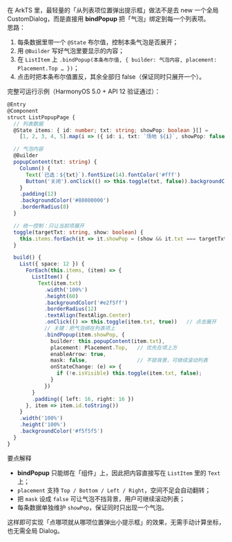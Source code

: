 在 ArkTS 里，最轻量的「从列表项位置弹出提示框」做法不是去 new 一个全局 CustomDialog，而是直接用 **bindPopup**
把「气泡」绑定到每一个列表项。  
思路：

1. 每条数据里带一个 `@State` 布尔值，控制本条气泡是否展开；
2. 用 `@Builder` 写好气泡里要显示的内容；
3. 在 `ListItem` 上 `.bindPopup(本条布尔值, { builder: 气泡内容, placement: Placement.Top … })`；
4. 点击时把本条布尔值置反，其余全部归 false（保证同时只展开一个）。

完整可运行示例（HarmonyOS 5.0 + API 12 验证通过）：

```ts
@Entry
@Component
struct ListPopupPage {
  // 列表数据
  @State items: { id: number; txt: string; showPop: boolean }[] =
    [1, 2, 3, 4, 5].map(i => ({ id: i, txt: `场地 ${i}`, showPop: false }));

  // 气泡内容
  @Builder
  popupContent(txt: string) {
    Column() {
      Text(`已选：${txt}`).fontSize(14).fontColor('#fff')
      Button('关闭').onClick(() => this.toggle(txt, false)).backgroundColor('#ff4f4f').height(28)
    }
    .padding(12)
    .backgroundColor('#88000000')
    .borderRadius(8)
  }

  // 统一控制：只让当前项展开
  toggle(targetTxt: string, show: boolean) {
    this.items.forEach(it => it.showPop = (show && it.txt === targetTxt));
  }

  build() {
    List({ space: 12 }) {
      ForEach(this.items, (item) => {
        ListItem() {
          Text(item.txt)
            .width('100%')
            .height(60)
            .backgroundColor('#e2f5ff')
            .borderRadius(12)
            .textAlign(TextAlign.Center)
            .onClick(() => this.toggle(item.txt, true))   // 点击展开
            // 关键：把气泡绑在列表项上
            .bindPopup(item.showPop, {
              builder: this.popupContent(item.txt),
              placement: Placement.Top,   // 优先在项上方
              enableArrow: true,
              mask: false,                // 不锁背景，可继续滚动列表
              onStateChange: (e) => {
                if (!e.isVisible) this.toggle(item.txt, false);
              }
            })
        }
        .padding({ left: 16, right: 16 })
      }, item => item.id.toString())
    }
    .width('100%')
    .height('100%')
    .backgroundColor('#f5f5f5')
  }
}
```

要点解释

- **bindPopup** 只能绑在「组件」上，因此把内容直接写在 `ListItem` 里的 `Text` 上；
- `placement` 支持 `Top / Bottom / Left / Right`，空间不足会自动翻转；
- 把 `mask` 设成 `false` 可让气泡不挡背景，用户可继续滚动列表；
- 每条数据单独维护 `showPop`，保证同时只出现一个气泡。

这样即可实现「点哪项就从哪项位置弹出小提示框」的效果，无需手动计算坐标，也无需全局 Dialog。